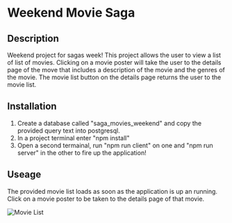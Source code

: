 # Weekend Movie Saga

## Description
Weekend project for sagas week! This project allows the user to view a list of list of movies. Clicking on a movie poster will take the user to the details page of the move that includes a description of the movie and the genres of the movie. The movie list button on the details page returns the user to the movie list.

## Installation
1. Create a database called "saga_movies_weekend" and copy the provided query text into postgresql.
2. In a project terminal enter "npm install"
3. Open a second termainal, run "npm run client" on one and "npm run server" in the other to fire up the application!

## Useage

The provided movie list loads as soon as the application is up an running. Click on a movie poster to be taken to the details page of that movie.

![Movie List]()